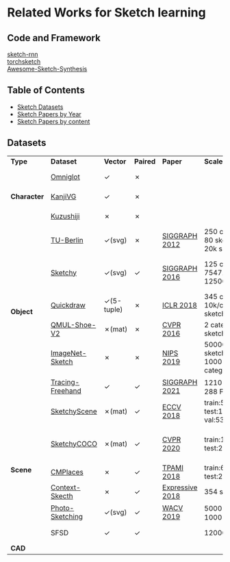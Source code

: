 # Related Works for Sketch learning

## Code and Framework
[sketch-rnn](https://github.com/magenta/magenta/tree/master/magenta/models/sketch_rnn)  
[torchsketch](https://github.com/PengBoXiangShang/torchsketch)  
[Awesome-Sketch-Synthesis](https://github.com/MarkMoHR/Awesome-Sketch-Synthesis)

## Table of Contents
* [Sketch Datasets](#Datasets)
* [Sketch Papers by Year](https://github.com/zzmshinnosuke/awesome-sketch/blob/master/paper-by-year.md)
* [Sketch Papers by content](https://github.com/zzmshinnosuke/awesome-sketch/blob/master/paper-by-content.md)

## Datasets
<table>
    <tr>
        <td><strong>Type</strong></td>
        <td><strong>Dataset</strong></td>
        <td><strong>Vector</strong></td>
        <td><strong>Paired</strong></td>
        <td><strong>Paper</strong></td> 
        <td><strong>Scale</strong></td> 
        <td><strong>Remark</strong></td> 
    </tr>
    <tr>
        <td rowspan="3"><strong>Character</strong></td>
        <td><a href="https://github.com/brendenlake/omniglot/">Omniglot</a></td>
        <td>&check;</td>
        <td>&cross;</td>
        <td></td>
        <td></td>
        <td>Alphabets characters</td>
    </tr>
    <tr>
        <td><a href="http://kanjivg.tagaini.net/">KanjiVG</a></td>
        <td>&check;</td>
        <td>&cross;</td>
        <td></td>
        <td></td>
        <td>Chinese characters</td>
    </tr>
    <tr>
        <td><a href="https://github.com/rois-codh/kmnist">Kuzushiji</a></td>
        <td>&cross;</td>
        <td>&cross;</td>
        <td></td>
        <td></td>
        <td>Japanese characters</td>
    </tr>
    <tr>
        <td rowspan="6"><strong>Object</strong></td>
        <td><a href="http://cybertron.cg.tu-berlin.de/eitz/projects/classifysketch/">TU-Berlin</a></td>
        <td>&check;(svg)</td>
        <td>&cross;</td>
        <td><a href="http://cybertron.cg.tu-berlin.de/eitz/pdf/2012_siggraph_classifysketch.pdf">SIGGRAPH 2012</a></td>
        <td>250 categories; 80 sketch/cat; 20k sketches</td>
        <td>first large-scale scene sketch</td>
    </tr>
    <tr>
        <td><a href="http://sketchy.eye.gatech.edu/">Sketchy</a></td>
        <td>&check;(svg)</td>
        <td>&check;</td>
        <td><a href="https://dl.acm.org/doi/pdf/10.1145/2897824.2925954">SIGGRAPH 2016</a></td>
        <td>125 categories; 75471 sketches; 12500 images</td>
        <td>Each image corresponds to five sketches</td>
    </tr>
    <tr>
        <td><a href="https://quickdraw.withgoogle.com/data">Quickdraw</a></td>
        <td>&check;(5-tuple)</td>
        <td>&cross;</td>
        <td><a href="https://openreview.net/forum?id=Hy6GHpkCW">ICLR 2018</a></td>
        <td>345 categories; 10k/cat; 50M sketches</td>
        <td>huge amounts</td>
    </tr>
    <tr>
        <td><a href="http://sketchx.eecs.qmul.ac.uk/downloads/">QMUL-Shoe-V2</a></td>
        <td>&cross;(mat)</td>
        <td>&cross;</td>
        <td><a href="https://openaccess.thecvf.com/content_cvpr_2016/papers/Yu_Sketch_Me_That_CVPR_2016_paper.pdf">CVPR 2016</a></td>
        <td>2 categries; 700 sketches</td>
        <td>chair and shoe</td>
    </tr>
    <tr>
        <td><a href="https://github.com/HaohanWang/ImageNet-Sketch">ImageNet-Sketch</a></td>
        <td>&cross;</td>
        <td>&cross;</td>
        <td><a href="https://proceedings.neurips.cc/paper/2019/file/3eefceb8087e964f89c2d59e8a249915-Paper.pdf">NIPS 2019</a></td>
        <td>50000 sketches(image); 1000 ImageNet categories</td>
        <td>object, shadow</td>
    </tr>
    <tr>
        <td><a href="https://github.com/zachzeyuwang/tracing-vs-freehand">Tracing-Freehand</a></td>
        <td>&check;</td>
        <td>&check;</td>
        <td><a href="https://graphics.cs.yale.edu/sites/default/files/tracing-vs-freehand_0.pdf">SIGGRAPH 2021</a></td>
        <td>1210 Tracing；288 Freehand</td>
        <td></td>
    </tr>
    <tr>
        <td rowspan="6"><strong>Scene</strong></td>
        <td><a href="https://github.com/SketchyScene/SketchyScene">SketchyScene</a></td>
        <td>&cross;(mat)</td>
        <td>&check;</td>
        <td><a href="https://arxiv.org/abs/1808.02473">ECCV 2018</a></td>
        <td>train:5617; test:1113; val:535</td>
        <td>scene sketch</td>
    </tr>
    <tr>
        <td><a href="https://github.com/sysu-imsl/SketchyCOCO">SketchyCOCO</a></td>
        <td>&cross;(mat)</td>
        <td>&check;</td>
        <td><a href="https://openaccess.thecvf.com/content_CVPR_2020/papers/Gao_SketchyCOCO_Image_Generation_From_Freehand_Scene_Sketches_CVPR_2020_paper.pdf">CVPR 2020</a></td>
        <td>train:11265 ; test:2816</td>
        <td>scene sketches corresponding to real images</td>
    </tr>
    <tr>
        <td><a href="http://projects.csail.mit.edu/cmplaces/">CMPlaces</a></td>
        <td>&cross;</td>
        <td>&check;</td>
        <td><a href="http://cmplaces.csail.mit.edu/content/paper.pdf">TPAMI 2018</a></td>
        <td>train:6644; test:2050</td>
        <td></td>
    </tr>
    <tr>
        <td><a href="https://github.com/EternalConfession/Context-Based-Sketch-Classification-Data">Context-Skecth</a></td>
        <td>&cross;</td>
        <td>&check;</td>
        <td><a href="http://sweb.cityu.edu.hk/hongbofu/doc/context_based_sketch_classification_Expressive2018.pdf">Expressive 2018</a></td>
        <td>354 sketches</td>
        <td></td>
    </tr>
    <tr>
        <td><a href="http://www.cs.cmu.edu/~mengtial/proj/sketch/">Photo-Sketching</a></td>
        <td>&check;(svg)</td>
        <td>&check;</td>
        <td><a href="https://arxiv.org/abs/1901.00542">WACV 2019</a></td>
        <td>5000 sketches；1000 images</td>
        <td>scene sketch。trace</td>
    </tr>
    <tr>
        <td>SFSD</a></td>
        <td>&check;</td>
        <td>&check;</td>
        <td></td>
        <td>12000 sketches</td>
        <td>freehand scene sketch</td>
    </tr>
    <tr>
        <td rowspan="1"><strong>CAD</strong></td>
        <td><a href=""></a></td>
        <td></td>
        <td></td>
        <td></td>
        <td></td>
        <td></td>
    </tr>
</table>




